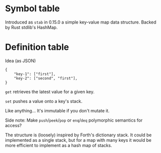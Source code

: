 # Symbol table

Introduced as `stab` in 0.15.0 a simple key-value map data structure. Backed by
Rust stdlib's HashMap.

# Definition table

Idea (as JSON)

```
{
    "key-1": ["first"],
    "key-2": ["second", "first"],
}
```

`get` retrieves the latest value for a given key.

`set` pushes a value onto a key's stack.

Like anything... It's immutable if you don't mutate it.

Side note: Make `push`/`peek`/`pop` or `enq`/`deq` polymorphic semantics for access?

The structure is (loosely) inspired by Forth's dictionary stack. It could be
implemented as a single stack, but for a map with many keys it would be more
efficient to implement as a hash map of stacks.

